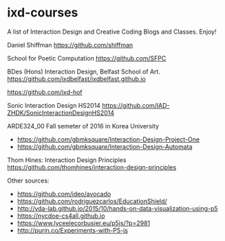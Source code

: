 # ixd-courses
A list of Interaction Design and Creative Coding Blogs and Classes. Enjoy!

Daniel Shiffman
https://github.com/shiffman

School for Poetic Computation
https://github.com/SFPC

BDes (Hons) Interaction Design, Belfast School of Art.
https://github.com/ixdbelfast/ixdbelfast.github.io


https://github.com/ixd-hof

Sonic Interaction Design HS2014
https://github.com/IAD-ZHDK/SonicInteractionDesignHS2014

ARDE324_00 Fall semeter of 2016 in Korea University
- https://github.com/gbmksquare/Interaction-Design-Project-One
- https://github.com/gbmksquare/Interaction-Design-Automata

Thom Hines: Interaction Design Principles
https://github.com/thomhines/interaction-design-principles

Other sources:
- https://github.com/ideo/avocado
- https://github.com/rodriguezcarlos/EducationShield/
- http://vda-lab.github.io/2015/10/hands-on-data-visualization-using-p5
- https://nycdoe-cs4all.github.io
- https://www.lyceelecorbusier.eu/p5js/?p=2981
- http://purin.co/Experiments-with-P5-js
